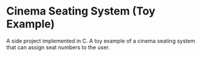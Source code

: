 # Cinema Seating System (Toy Example)

A side project implemented in C.
A toy example of a cinema seating system that can assign seat numbers to the user.
